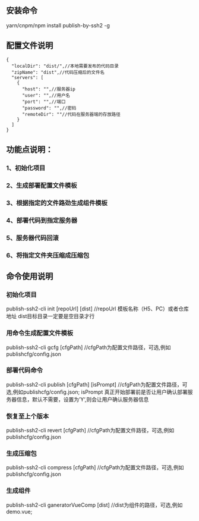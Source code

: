 ## 安装命令
yarn/cnpm/npm install publish-by-ssh2 -g

## 配置文件说明
```配置文件模板
{
  "localDir": "dist/",//本地需要发布的代码目录
  "zipName": "dist",//代码压缩后的文件名
  "servers": [
    {
      "host": "",//服务器ip
      "user": "",//用户名
      "port": "",//端口
      "password": "",//密码
      "remoteDir": ""//代码在服务器端的存放路径
    }
  ]
}
```
## 功能点说明：
### 1、初始化项目
### 2、生成部署配置文件模板
### 3、根据指定的文件路劲生成组件模板
### 4、部署代码到指定服务器
### 5、服务器代码回滚
### 6、将指定文件夹压缩成压缩包

## 命令使用说明
### 初始化项目
publish-ssh2-cli init [repoUrl] [dist] //repoUrl 模板名称（H5、PC）或者仓库地址 dist目标目录一定要是空目录才行

### 用命令生成配置文件模板
publish-ssh2-cli gcfg [cfgPath] //cfgPath为配置文件路径，可选,例如publishcfg/config.json

### 部署代码命令
publish-ssh2-cli publish [cfgPath] [isPrompt] //cfgPath为配置文件路径，可选,例如publishcfg/config.json; isPrompt 真正开始部署前是否让用户确认部署服务器信息，默认不需要，设置为’Y‘,则会让用户确认服务器信息

### 恢复至上个版本
publish-ssh2-cli revert [cfgPath] //cfgPath为配置文件路径，可选,例如publishcfg/config.json

### 生成压缩包
publish-ssh2-cli compress [cfgPath] //cfgPath为配置文件路径，可选,例如publishcfg/config.json

### 生成组件
publish-ssh2-cli ganeratorVueComp [dist]  //dist为组件的路径，可选,例如demo.vue;
